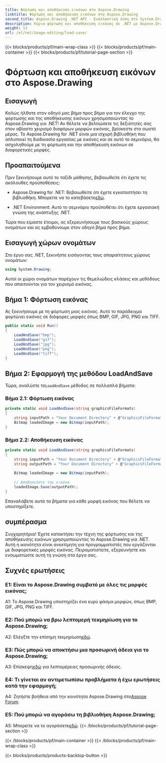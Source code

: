 ```yaml
---
title: Φόρτωση και αποθήκευση εικόνων στο Aspose.Drawing
linktitle: Φόρτωση και αποθήκευση εικόνων στο Aspose.Drawing
second_title: Aspose.Drawing .NET API - Εναλλακτική λύση στο System.Drawing.Common
description: Κύρια φόρτωση και αποθήκευση εικόνας σε .NET με Aspose.Drawing. Εξερευνήστε τις μορφές BMP, GIF, JPG, PNG, TIFF χωρίς κόπο.
weight: 13
url: /el/net/image-editing/load-save/
---
```


{{< blocks/products/pf/main-wrap-class >}}
{{< blocks/products/pf/main-container >}}
{{< blocks/products/pf/tutorial-page-section >}}

# Φόρτωση και αποθήκευση εικόνων στο Aspose.Drawing

## Εισαγωγή

Καλώς ήλθατε στον οδηγό μας βήμα προς βήμα για τον έλεγχο της φόρτωσης και της αποθήκευσης εικόνων χρησιμοποιώντας το Aspose.Drawing για .NET! Αν θέλετε να βελτιώσετε τις δεξιότητές σας στον αβίαστο χειρισμό διαφόρων μορφών εικόνας, βρίσκεστε στο σωστό μέρος. Το Aspose.Drawing for .NET είναι μια ισχυρή βιβλιοθήκη που απλοποιεί τη διαδικασία εργασίας με εικόνες και σε αυτό το σεμινάριο, θα ασχοληθούμε με τη φόρτωση και την αποθήκευση εικόνων σε διαφορετικές μορφές.

## Προαπαιτούμενα

Πριν ξεκινήσουμε αυτό το ταξίδι μάθησης, βεβαιωθείτε ότι έχετε τις ακόλουθες προϋποθέσεις:

-  Aspose.Drawing for .NET: Βεβαιωθείτε ότι έχετε εγκαταστήσει τη βιβλιοθήκη. Μπορείτε να το κατεβάσετε[εδώ](https://releases.aspose.com/drawing/net/).

- .NET Environment: Αυτό το σεμινάριο προϋποθέτει ότι έχετε εργασιακή γνώση της ανάπτυξης .NET.

Τώρα που είμαστε έτοιμοι, ας εξερευνήσουμε τους βασικούς χώρους ονομάτων και ας εμβαθύνουμε στον οδηγό βήμα προς βήμα.

## Εισαγωγή χώρων ονομάτων

Στο έργο σας .NET, ξεκινήστε εισάγοντας τους απαραίτητους χώρους ονομάτων:

```csharp
using System.Drawing;
```

Αυτοί οι χώροι ονομάτων παρέχουν τις θεμελιώδεις κλάσεις και μεθόδους που απαιτούνται για τον χειρισμό εικόνας.

## Βήμα 1: Φόρτωση εικόνας

Ας ξεκινήσουμε με τη φόρτωση μιας εικόνας. Αυτό το παράδειγμα φορτώνει εικόνες σε διάφορες μορφές όπως BMP, GIF, JPG, PNG και TIFF.

```csharp
public static void Run()
{
    LoadAndSave("bmp");
    LoadAndSave("gif");
    LoadAndSave("jpg");
    LoadAndSave("png");
    LoadAndSave("tiff");
}
```

## Βήμα 2: Εφαρμογή της μεθόδου LoadAndSave

 Τώρα, αναλύστε το`LoadAndSave` μέθοδος σε πολλαπλά βήματα:

### Βήμα 2.1: Φόρτωση εικόνας

```csharp
private static void LoadAndSave(string graphicsFileFormats)
{
    string inputPath = "Your Document Directory" + @"GraphicsFileFormats\image." + graphicsFileFormats;
    Bitmap loadedImage = new Bitmap(inputPath);
}
```

### Βήμα 2.2: Αποθήκευση εικόνας

```csharp
private static void LoadAndSave(string graphicsFileFormats)
{
    string inputPath = "Your Document Directory" + @"GraphicsFileFormats\image." + graphicsFileFormats;
    string outputPath = "Your Document Directory" + @"GraphicsFileFormats\image_out." + graphicsFileFormats;
    
    Bitmap loadedImage = new Bitmap(inputPath);
    
    // Αποθηκεύστε την εικόνα
    loadedImage.Save(outputPath);
}
```

Επαναλάβετε αυτά τα βήματα για κάθε μορφή εικόνας που θέλετε να υποστηρίξετε.

## συμπέρασμα

Συγχαρητήρια! Έχετε κατακτήσει την τέχνη της φόρτωσης και της αποθήκευσης εικόνων χρησιμοποιώντας το Aspose.Drawing για .NET. Αυτή η ικανότητα είναι ανεκτίμητη για προγραμματιστές που εργάζονται με διαφορετικές μορφές εικόνας. Πειραματιστείτε, εξερευνήστε και ενσωματώστε αυτή τη γνώση στα έργα σας.

## Συχνές ερωτήσεις

### Ε1: Είναι το Aspose.Drawing συμβατό με όλες τις μορφές εικόνας;

A1: Το Aspose.Drawing υποστηρίζει ένα ευρύ φάσμα μορφών, όπως BMP, GIF, JPG, PNG και TIFF.

### Ε2: Πού μπορώ να βρω λεπτομερή τεκμηρίωση για το Aspose.Drawing;

A2: Ελέγξτε την επίσημη τεκμηρίωση[εδώ](https://reference.aspose.com/drawing/net/).

### Ε3: Πώς μπορώ να αποκτήσω μια προσωρινή άδεια για το Aspose.Drawing;

 Α3: Επίσκεψη[εδώ](https://purchase.aspose.com/temporary-license/) για λεπτομέρειες προσωρινής άδειας.

### Ε4: Τι γίνεται αν αντιμετωπίσω προβλήματα ή έχω ερωτήσεις κατά την εφαρμογή;

 A4: Ζητήστε βοήθεια από την κοινότητα Aspose.Drawing στο[Aspose Forum](https://forum.aspose.com/c/diagram/17).

### Ε5: Πού μπορώ να αγοράσω τη βιβλιοθήκη Aspose.Drawing;

 A5: Μπορείτε να το αγοράσετε[εδώ](https://purchase.aspose.com/buy).
{{< /blocks/products/pf/tutorial-page-section >}}

{{< /blocks/products/pf/main-container >}}
{{< /blocks/products/pf/main-wrap-class >}}

{{< blocks/products/products-backtop-button >}}
